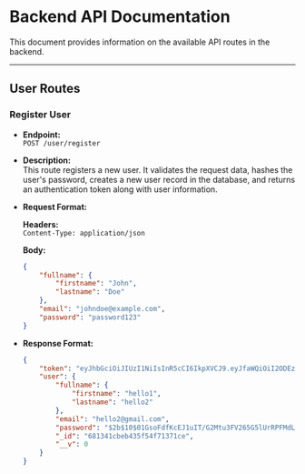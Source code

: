 # Backend API Documentation

This document provides information on the available API routes in the backend.

---

## User Routes

### Register User

- **Endpoint:**  
  `POST /user/register`

- **Description:**  
  This route registers a new user. It validates the request data, hashes the user's password, creates a new user record in the database, and returns an authentication token along with user information.

- **Request Format:**

  **Headers:**  
  `Content-Type: application/json`

  **Body:**
  ```json
  {
      "fullname": {
          "firstname": "John",
          "lastname": "Doe"
      },
      "email": "johndoe@example.com",
      "password": "password123"
  }
  ```

- **Response Format:**
  ```json
  {
      "token": "eyJhbGciOiJIUzI1NiIsInR5cCI6IkpXVCJ9.eyJfaWQiOiI2ODEzNDFjYmViNDM1ZjU0ZjcxMzcxY2UiLCJpYXQiOjE3NDYwOTI0OTF9.6pnIDUG0sUHhf0s7x7F8icjZXSVhiPPY6xcOrnhtmhY",
      "user": {
          "fullname": {
              "firstname": "hello1",
              "lastname": "hello2"
          },
          "email": "hello2@gmail.com",
          "password": "$2b$10$01GsoFdfKcEJ1uIT/G2Mtu3FV265G5lUrRPFMdLMZ/wowBV/gX0Km",
          "_id": "681341cbeb435f54f71371ce",
          "__v": 0
      }
  }
  ```



